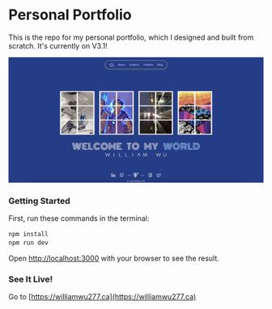 # Personal Portfolio

This is the repo for my personal portfolio, which I designed and built from scratch. It's currently on V3.1!

![Preview](https://raw.githubusercontent.com/Williamwu277/PersonalWebsite/main/src/assets/portfolioPicture.jpg)

### Getting Started

First, run these commands in the terminal:

```bash
npm install
npm run dev
```

Open [http://localhost:3000](http://localhost:3000) with your browser to see the result.

### See It Live!

Go to [https://williamwu277.ca](https://williamwu277.ca)